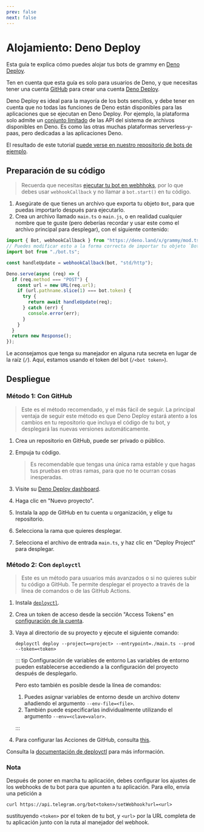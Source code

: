 ```yaml
---
prev: false
next: false
---
```


# Alojamiento: Deno Deploy

Esta guía te explica cómo puedes alojar tus bots de grammy en [Deno Deploy](https://deno.com/deploy).

Ten en cuenta que esta guía es solo para usuarios de Deno, y que necesitas tener una cuenta [GitHub](https://github.com) para crear una cuenta [Deno Deploy](https://deno.com/deploy).

Deno Deploy es ideal para la mayoría de los bots sencillos, y debe tener en cuenta que no todas las funciones de Deno están disponibles para las aplicaciones que se ejecutan en Deno Deploy.
Por ejemplo, la plataforma solo admite un [conjunto limitado](https://docs.deno.com/deploy/api/runtime-fs/) de las API del sistema de archivos disponibles en Deno.
Es como las otras muchas plataformas serverless-y-paas, pero dedicadas a las aplicaciones Deno.

El resultado de este tutorial [puede verse en nuestro repositorio de bots de ejemplo](https://github.com/grammyjs/examples/tree/main/setups/deno-deploy).

## Preparación de su código

> Recuerda que necesitas [ejecutar tu bot en webhhoks](../guide/deployment-types#como-usar-webhooks), por lo que debes usar `webhookCallback` y no llamar a `bot.start()` en tu código.

1. Asegúrate de que tienes un archivo que exporta tu objeto `Bot`, para que puedas importarlo después para ejecutarlo.
2. Crea un archivo llamado `main.ts` o `main.js`, o en realidad cualquier nombre que te guste (pero deberías recordar y usar este como el archivo principal para desplegar), con el siguiente contenido:

```ts
import { Bot, webhookCallback } from "https://deno.land/x/grammy/mod.ts";
// Puedes modificar esto a la forma correcta de importar tu objeto `Bot`.
import bot from "./bot.ts";

const handleUpdate = webhookCallback(bot, "std/http");

Deno.serve(async (req) => {
  if (req.method === "POST") {
    const url = new URL(req.url);
    if (url.pathname.slice(1) === bot.token) {
      try {
        return await handleUpdate(req);
      } catch (err) {
        console.error(err);
      }
    }
  }
  return new Response();
});
```

Le aconsejamos que tenga su manejador en alguna ruta secreta en lugar de la raíz (`/`).
Aquí, estamos usando el token del bot (`/<bot token>`).

## Despliegue

### Método 1: Con GitHub

> Este es el método recomendado, y el más fácil de seguir.
> La principal ventaja de seguir este método es que Deno Deploy estará atento a los cambios en tu repositorio que incluya el código de tu bot, y desplegará las nuevas versiones automáticamente.

1. Crea un repositorio en GitHub, puede ser privado o público.
2. Empuja tu código.

   > Es recomendable que tengas una única rama estable y que hagas tus pruebas en otras ramas, para que no te ocurran cosas inesperadas.

3. Visite su [Deno Deploy dashboard](https://dash.deno.com/account/overview).
4. Haga clic en "Nuevo proyecto".
5. Instala la app de GitHub en tu cuenta u organización, y elige tu repositorio.
6. Selecciona la rama que quieres desplegar.
7. Selecciona el archivo de entrada `main.ts`, y haz clic en "Deploy Project" para desplegar.

### Método 2: Con `deployctl`

> Este es un método para usuarios más avanzados o si no quieres subir tu código a GitHub.
> Te permite desplegar el proyecto a través de la línea de comandos o de las GitHub Actions.

1. Instala [`deployctl`](https://github.com/denoland/deployctl).
2. Crea un token de acceso desde la sección "Access Tokens" en [configuración de la cuenta](https://dash.deno.com/account).
3. Vaya al directorio de su proyecto y ejecute el siguiente comando:

   ```sh:no-line-numbers
   deployctl deploy --project=<project> --entrypoint=./main.ts --prod --token=<token>
   ```

   ::: tip Configuración de variables de entorno
   Las variables de entorno pueden establecerse accediendo a la configuración del proyecto después de desplegarlo.

   Pero esto también es posible desde la línea de comandos:

   1. Puedes asignar variables de entorno desde un archivo dotenv añadiendo el argumento `--env-file=<file>`.
   2. También puede especificarlas individualmente utilizando el argumento `--env=<clave=valor>`.

   :::
4. Para configurar las Acciones de GitHub, consulta [this](https://github.com/denoland/deployctl/blob/main/action/README.md).

Consulta la [documentación de deployctl](https://docs.deno.com/deploy/manual/deployctl/) para más información.

### Nota

Después de poner en marcha tu aplicación, debes configurar los ajustes de los webhooks de tu bot para que apunten a tu aplicación.
Para ello, envía una petición a

```sh:no-line-numbers
curl https://api.telegram.org/bot<token>/setWebhook?url=<url>
```

sustituyendo `<token>` por el token de tu bot, y `<url>` por la URL completa de tu aplicación junto con la ruta al manejador del webhook.

